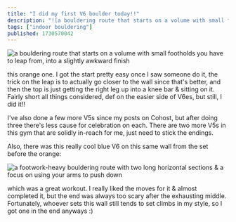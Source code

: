 ```yaml
---
title: "I did my first V6 boulder today!!"
description: "![a bouldering route that starts on a volume with small footholds you have to leap from, into a slightly awkward finish](https://static.w..."
tags: ["indoor bouldering"]
published: 1730570042
---
```


![a bouldering route that starts on a volume with small footholds you have to leap from, into a slightly awkward finish](https://static.wolfgirl.dev/polywolf/blog/0192edf3-ed9b-799a-906c-e75d4a8c4734/IMG_7744.jpeg)

this orange one. I got the start pretty easy once I saw someone do it, the trick on the leap is to actually go closer to the wall since that's better, and then the top is just getting the right leg up into a knee bar & sitting on it. Fairly short all things considered, def on the easier side of V6es, but still, I did it!!

I've also done a few more V5s since my posts on Cohost, but after doing three there's less cause for celebration on each. There are two more V5s in this gym that are solidly in-reach for me, just need to stick the endings.

Also, there was this really cool blue V6 on this same wall from the set before the orange:

![a footwork-heavy bouldering route with two long horizontal sections & a focus on using your arms to push down](https://static.wolfgirl.dev/polywolf/blog/0192edf3-ed9b-799a-906c-e75d4a8c4734/IMG_7524.jpeg)

which was a great workout. I really liked the moves for it & almost completed it, but the end was always too scary after the exhausting middle. Fortunately, whoever sets this wall still tends to set climbs in my style, so I got one in the end anyways :)